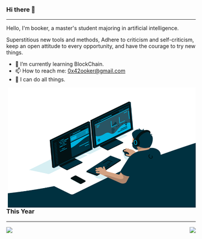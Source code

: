 ### Hi there 👋 

---

Hello, I'm booker, a master's student majoring in artificial intelligence.

Superstitious new tools and methods,
Adhere to criticism and self-criticism, keep an open attitude to every opportunity, and have the courage to try new things.

- 🌱 I’m currently learning BlockChain.
- 📫 How to reach me: 0x42ooker@gmail.com
- 💬 I can do all things.



<img align="right" alt="GIF" src="./imgs/code.gif?raw=true" width="500" height="320" />

<br/>

<br/>

<br/>

<br/>

<br/>

<br/><br/>

<br/>

<br/>

<br/>

<br/>

<br/>

<br/>

<br/>

### This Year

---

<img align="left" height="170px" src="https://github-readme-stats.vercel.app/api?username=Booker&hide_border=true&show_icons=true&theme=graywhite" /> <img align="right" height="170px" src="https://github-readme-stats.vercel.app/api/top-langs/?username=bookerhuang&hide_title=true&hide_border=true&layout=compact&theme=graywhite&locale=cn" />

